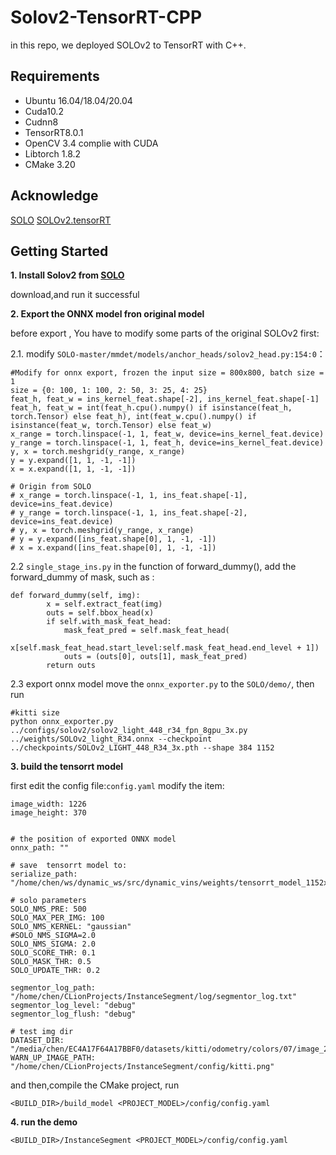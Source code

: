 # Solov2-TensorRT-CPP
in this repo, we  deployed SOLOv2 to TensorRT with C++.

## Requirements
* Ubuntu 16.04/18.04/20.04
* Cuda10.2
* Cudnn8
* TensorRT8.0.1
* OpenCV 3.4 complie with CUDA
* Libtorch 1.8.2
* CMake 3.20

## Acknowledge
[SOLO](https://github.com/wxinlong/solo/)
[SOLOv2.tensorRT](https://github.com/zhangjinsong3/SOLOv2.tensorRT)


## Getting Started

**1. Install Solov2 from [SOLO](https://github.com/wxinlong/solo/)**  


download,and run it successful

**2. Export the ONNX model fron original model**  


before export , You have to modify some parts of the original SOLOv2 first:  

2.1. modify `SOLO-master/mmdet/models/anchor_heads/solov2_head.py:154:0`：
```
#Modify for onnx export, frozen the input size = 800x800, batch size = 1
size = {0: 100, 1: 100, 2: 50, 3: 25, 4: 25}
feat_h, feat_w = ins_kernel_feat.shape[-2], ins_kernel_feat.shape[-1]
feat_h, feat_w = int(feat_h.cpu().numpy() if isinstance(feat_h, torch.Tensor) else feat_h), int(feat_w.cpu().numpy() if isinstance(feat_w, torch.Tensor) else feat_w)
x_range = torch.linspace(-1, 1, feat_w, device=ins_kernel_feat.device)
y_range = torch.linspace(-1, 1, feat_h, device=ins_kernel_feat.device)
y, x = torch.meshgrid(y_range, x_range)
y = y.expand([1, 1, -1, -1])
x = x.expand([1, 1, -1, -1])

# Origin from SOLO
# x_range = torch.linspace(-1, 1, ins_feat.shape[-1], device=ins_feat.device)
# y_range = torch.linspace(-1, 1, ins_feat.shape[-2], device=ins_feat.device)
# y, x = torch.meshgrid(y_range, x_range)
# y = y.expand([ins_feat.shape[0], 1, -1, -1])
# x = x.expand([ins_feat.shape[0], 1, -1, -1])
```

2.2 `single_stage_ins.py`
in the function of forward_dummy(), add the forward_dummy of mask, such as :
```
def forward_dummy(self, img):
        x = self.extract_feat(img)
        outs = self.bbox_head(x)
        if self.with_mask_feat_head:
            mask_feat_pred = self.mask_feat_head(
                x[self.mask_feat_head.start_level:self.mask_feat_head.end_level + 1])
            outs = (outs[0], outs[1], mask_feat_pred)
        return outs
```

2.3 export onnx model
move the `onnx_exporter.py` to the `SOLO/demo/`, then run
```
#kitti size
python onnx_exporter.py ../configs/solov2/solov2_light_448_r34_fpn_8gpu_3x.py ../weights/SOLOv2_light_R34.onnx --checkpoint ../checkpoints/SOLOv2_LIGHT_448_R34_3x.pth --shape 384 1152
```


**3. build the tensorrt model**   


first edit the config file:`config.yaml`
modify the item:
```
image_width: 1226
image_height: 370


# the position of exported ONNX model
onnx_path: ""  

# save  tensorrt model to:
serialize_path: "/home/chen/ws/dynamic_ws/src/dynamic_vins/weights/tensorrt_model_1152x384.bin"

# solo parameters
SOLO_NMS_PRE: 500
SOLO_MAX_PER_IMG: 100
SOLO_NMS_KERNEL: "gaussian"
#SOLO_NMS_SIGMA=2.0
SOLO_NMS_SIGMA: 2.0
SOLO_SCORE_THR: 0.1
SOLO_MASK_THR: 0.5
SOLO_UPDATE_THR: 0.2

segmentor_log_path: "/home/chen/CLionProjects/InstanceSegment/log/segmentor_log.txt"
segmentor_log_level: "debug"
segmentor_log_flush: "debug"

# test img dir
DATASET_DIR: "/media/chen/EC4A17F64A17BBF0/datasets/kitti/odometry/colors/07/image_2/"
WARN_UP_IMAGE_PATH: "/home/chen/CLionProjects/InstanceSegment/config/kitti.png"
```
and then,compile the CMake project, run
```
<BUILD_DIR>/build_model <PROJECT_MODEL>/config/config.yaml
```



**4. run the demo**
```
<BUILD_DIR>/InstanceSegment <PROJECT_MODEL>/config/config.yaml
```

